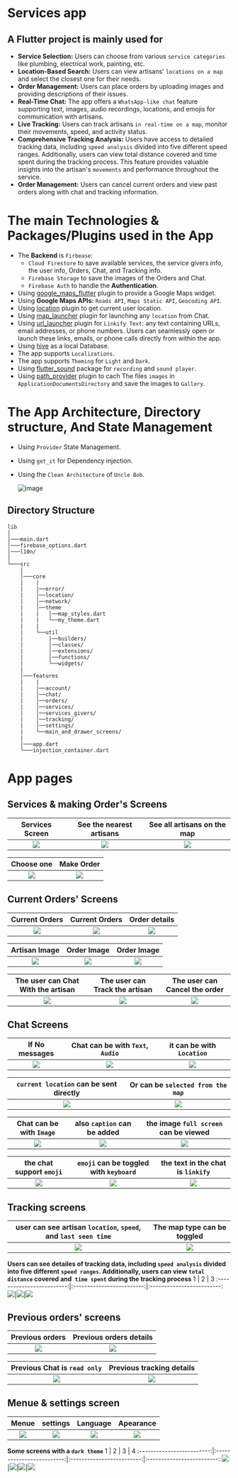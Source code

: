 # Services app



## A Flutter project is mainly used for 
* **Service Selection:** Users can choose from various `service categories` like plumbing, electrical work, painting, etc.
* **Location-Based Search:** Users can view artisans' `locations on a map` and select the closest one for their needs.
* **Order Management:** Users can place orders by uploading images and providing descriptions of their issues.
* **Real-Time Chat:** The app offers a `WhatsApp-like chat` feature supporting text, images, audio recordings, locations, and emojis for communication with artisans.
* **Live Tracking:** Users can track artisans `in real-time on a map`, monitor their movements, speed, and activity status.
* **Comprehensive Tracking Analysis:** Users have access to detailed tracking data, including `speed analysis` divided into five different speed ranges. Additionally, users can view total distance covered and time spent during the tracking process. This feature provides valuable insights into the artisan's `movements` and performance throughout the service.
* **Order Management:** Users can cancel current orders and view past orders along with chat and tracking information.



# The main Technologies & Packages/Plugins used in the App
  * The **Backend** is `Firbease`:
    * `Cloud Firestore` to save available services, the service givers info, the user info, Orders, Chat, and Tracking info.
    * `Firebase Storage` to save the images of the Orders and Chat.
    * `Firebase Auth` to handle the **Authentication**.
  * Using [google_maps_flutter](https://pub.dev/packages/google_maps_flutter) plugin to provide a Google Maps widget.
  * Using **Google Maps APIs:** `Roads API`, `Maps Static API`, `Geocoding API`.
  * Using [location](https://pub.dev/packages/location) plugin to get current user location.
  * Using [map_launcher](https://pub.dev/packages/map_launcher) plugin for launching any `location` from Chat.
  * Using [url_launcher](https://pub.dev/packages/url_launcher) plugin for `Linkify Text`: any text containing URLs, email addresses, or phone numbers. Users can seamlessly open or launch these links, emails, or phone calls directly from within the app.
  * Using [hive](https://pub.dev/packages/hive) as a local Database.
  * The app supports `Localizations`.
  * The app supports `Theming` for `Light` and `Dark`.
  * Using [flutter_sound](https://pub.dev/packages/flutter_sound) package for `recording` and `sound player`.
  * Using [path_provider](https://pub.dev/packages/path_provider) plugin to cach The files `images` in `ApplicationDocumentsDirectory` and save the images to `Gallery`.



# The App Architecture, Directory structure, And State Management
  * Using `Provider` State Management.
  * Using `get_it` for Dependency injection.
  * Using the `Clean Architecture` of `Uncle Bob`.

    ![image](https://github.com/salahalshafey/services_app/assets/64344500/20bcf926-812b-4c53-a2ec-9730fbd0343f)

## Directory Structure
```
lib
│
│───main.dart
│───firebase_options.dart
│───l10n/
│  
└───src
    │
    │───core
    |    |
    |    |──error/
    |    │──location/
    |    │──network/
    |    │──theme
    |    |   │──map_styles.dart
    |    |   └──my_theme.dart   
    |    |
    |    └──util
    |        |──builders/
    |        │──classes/
    |        │──extensions/
    |        │──functions/
    |        └──widgets/   
    |    
    │───features
    |    |
    |    |──account/
    |    │──chat/
    |    │──orders/
    |    │──services/
    |    │──services_givers/
    |    │──tracking/
    |    │──settings/   
    |    └──main_and_drawer_screens/
    |
    │───app.dart      
    └───injection_container.dart
```



# App pages

## Services & making Order's Screens
  Services Screen              | See the nearest artisans       | See all artisans on the map  
:-------------------------:|:-------------------------:|:-------------------------:
![](https://github.com/salahalshafey/services_app/assets/64344500/f8ee206d-9394-4e0b-8b9a-1a67a7160f65)|![](https://github.com/salahalshafey/services_app/assets/64344500/0184ab62-5cf8-4244-af9d-59a6e3dd8194)|![](https://github.com/salahalshafey/services_app/assets/64344500/a97af2be-d19d-4351-b5b3-1b46851979a0)

  Choose one               |     Make Order    
:-------------------------:|:-------------------------:
![](https://github.com/salahalshafey/services_app/assets/64344500/7e262116-4dad-48e6-86da-193611c9e41d)|![](https://github.com/salahalshafey/services_app/assets/64344500/0fe1c118-385d-44d8-8045-c94a02c9a6a5)

## Current Orders' Screens
  Current Orders              | Current Orders       | Order details
:-------------------------:|:-------------------------:|:-------------------------:
![](https://github.com/salahalshafey/services_app/assets/64344500/9c596abd-363a-4b6e-9a5c-7fb547f2b5d7)|![](https://github.com/salahalshafey/services_app/assets/64344500/3335c933-f96b-4ddf-aaae-ada24d983ef6)|![](https://github.com/salahalshafey/services_app/assets/64344500/f6880cb9-b55d-40b3-bd33-e14702cbae07)

  Artisan Image              | Order Image       | Order Image
:-------------------------:|:-------------------------:|:-------------------------:
![](https://github.com/salahalshafey/services_app/assets/64344500/a4917afd-1b62-41de-a8af-a178fdcd2ff4)|![](https://github.com/salahalshafey/services_app/assets/64344500/52d735fe-f72d-46e1-8623-d275b1e2305f)|![](https://github.com/salahalshafey/services_app/assets/64344500/8c81a72f-0e07-458b-8d04-2b072e2c8331)

  The user can Chat With the artisan         | The user can Track the artisan       | The user can Cancel the order
:-------------------------:|:-------------------------:|:-------------------------:
![](https://github.com/salahalshafey/services_app/assets/64344500/eab3bfb8-d202-4f96-94c1-47d71b499a69)|![](https://github.com/salahalshafey/services_app/assets/64344500/ba45c821-500c-4b09-9a0d-e13a40ee0eb8)|![](https://github.com/salahalshafey/services_app/assets/64344500/ab67f7ac-011e-4986-8415-844a7902701a)

## Chat Screens
  If No messages              | Chat can be with `Text`, `Audio`       | it can be with `Location`  
:-------------------------:|:-------------------------:|:-------------------------:
![](https://github.com/salahalshafey/services_app/assets/64344500/7b1f74ae-b305-42a8-a3cd-f422799b1b91)|![](https://github.com/salahalshafey/services_app/assets/64344500/2f89622b-9fab-480d-8ec7-93b63e8f5ee3)|![](https://github.com/salahalshafey/services_app/assets/64344500/7b3acf3b-3d16-43a8-ac3d-25f5681aa71e)

  `current location` can be sent directly              |     Or can be `selected from the map`
:-------------------------:|:-------------------------:
![](https://github.com/salahalshafey/services_app/assets/64344500/d4d446cc-bd04-4f98-ad21-a55f138f665f)|![](https://github.com/salahalshafey/services_app/assets/64344500/e0b051fd-7ec0-45cd-a005-4d91dd8f4de4)

  Chat can be with `Image`      | also `caption` can be added     | the image `full screen` can be viewed
:-------------------------:|:-------------------------:|:-------------------------:
![](https://github.com/salahalshafey/services_app/assets/64344500/82b9968b-1e26-4f62-9814-e85636b9451c)|![](https://github.com/salahalshafey/services_app/assets/64344500/3e1cb0d7-fe26-49c4-b329-d52ce50a4534)|![](https://github.com/salahalshafey/services_app/assets/64344500/20437582-9878-4456-9d0c-2244666584b3)

  the chat support `emoji` | `emoji` can be toggled with `keyboard` | the text in the chat is `linkify`
:-------------------------:|:-------------------------:|:-------------------------:
![](https://github.com/salahalshafey/services_app/assets/64344500/3c79142d-d736-40b2-a43a-de5bed048ac9)|![](https://github.com/salahalshafey/services_app/assets/64344500/7fcc1946-7c8f-4bc6-b92a-47242474be91)|![](https://github.com/salahalshafey/services_app/assets/64344500/6427287e-8373-4cc5-8666-a47d265ef9fe)

## Tracking screens
  user can see artisan `location`, `speed`, and `last seen time`             |     The map type can be toggled
:-------------------------:|:-------------------------:
![](https://github.com/salahalshafey/services_app/assets/64344500/a5f84de9-efb9-40e9-aaa7-65826ff9f5af)|![](https://github.com/salahalshafey/services_app/assets/64344500/69b3fa7f-6c51-4b73-a233-03a056584684)

**Users can see detailes of tracking data, including `speed analysis` divided into five different `speed ranges`. Additionally, users can view `total distance` covered and` time spent` during the tracking process**
  1 | 2 | 3
:-------------------------:|:-------------------------:|:-------------------------:
![](https://github.com/salahalshafey/services_app/assets/64344500/f1ddd2c8-0df4-4217-934f-d0bedd81f1ad)|![](https://github.com/salahalshafey/services_app/assets/64344500/51aaaf3e-eaaf-4c00-9190-eb8346e9735b)|![](https://github.com/salahalshafey/services_app/assets/64344500/8477af8e-b50f-4ba0-9389-0d91024ecb1d)

## Previous orders' screens
  Previous orders        |     Previous orders details
:-------------------------:|:-------------------------:
![](https://github.com/salahalshafey/services_app/assets/64344500/8e3aa0d9-2a43-4a25-8aae-417dfbad8a28)|![](https://github.com/salahalshafey/services_app/assets/64344500/45a2702f-7a1e-427c-b72a-69181d368eb7)

  Previous Chat is `read only`        |     Previous tracking details
:-------------------------:|:-------------------------:
![](https://github.com/salahalshafey/services_app/assets/64344500/097d7c2f-de95-4f74-9f88-a67b4eda0378)|![](https://github.com/salahalshafey/services_app/assets/64344500/2499a1f5-f42c-47a9-b318-8862d8d89ce8)

## Menue & settings screen
  Menue | settings | Language | Apearance
:-------------------------:|:-------------------------:|:-------------------------:|:-------------------------:
![](https://github.com/salahalshafey/services_app/assets/64344500/cc7a5d80-e506-4d4f-8c24-a417bffbbaf2)|![](https://github.com/salahalshafey/services_app/assets/64344500/ea0f089a-e332-4167-80a8-7c36ca311227)|![](https://github.com/salahalshafey/services_app/assets/64344500/494865cf-5009-4877-af2f-4775e92b3f6e)|![](https://github.com/salahalshafey/services_app/assets/64344500/29900b35-05c8-45ba-ae16-467655914259)

**Some screens with a `dark theme`**
  1 | 2 | 3 | 4
:-------------------------:|:-------------------------:|:-------------------------:|:-------------------------:
![](https://github.com/salahalshafey/services_app/assets/64344500/54e8a9be-3f1f-4e64-a15f-928612454fcb)|![](https://github.com/salahalshafey/services_app/assets/64344500/a174c80d-043f-443e-9030-e2358daa5ec5)|![](https://github.com/salahalshafey/services_app/assets/64344500/37de3ba0-7b2d-4473-b345-530fbcdfae3a)|![](https://github.com/salahalshafey/services_app/assets/64344500/ea377a6e-f8fc-4986-adc3-dcefd3afba16)
